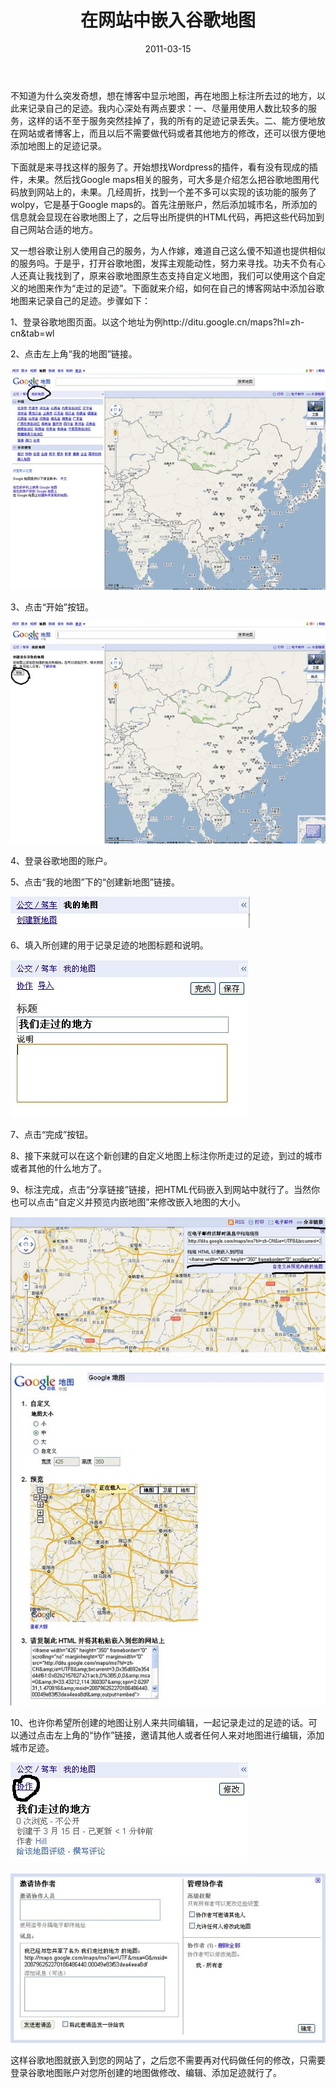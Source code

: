 ﻿---
title: "在网站中嵌入谷歌地图"
date: 2011-03-15
categories: 
  - "website"
tags: 
  - "博客"
  - "地图"
  - "足迹"
---

不知道为什么突发奇想，想在博客中显示地图，再在地图上标注所去过的地方，以此来记录自己的足迹。我内心深处有两点要求：一、尽量用使用人数比较多的服务，这样的话不至于服务突然挂掉了，我的所有的足迹记录丢失。二、能方便地放在网站或者博客上，而且以后不需要做代码或者其他地方的修改，还可以很方便地添加地图上的足迹记录。

下面就是来寻找这样的服务了。开始想找Wordpress的插件，看有没有现成的插件，未果。然后找Google maps相关的服务，可大多是介绍怎么把谷歌地图用代码放到网站上的，未果。几经周折，找到一个差不多可以实现的该功能的服务了wolpy，它是基于Google maps的。首先注册账户，然后添加城市名，所添加的信息就会显现在谷歌地图上了，之后导出所提供的HTML代码，再把这些代码加到自己网站合适的地方。

又一想谷歌让别人使用自己的服务，为人作嫁，难道自己这么傻不知道也提供相似的服务吗。于是乎，打开谷歌地图，发挥主观能动性，努力来寻找。功夫不负有心人还真让我找到了，原来谷歌地图原生态支持自定义地图，我们可以使用这个自定义的地图来作为“走过的足迹”。下面就来介绍，如何在自己的博客网站中添加谷歌地图来记录自己的足迹。步骤如下：

1、登录谷歌地图页面。以这个地址为例http://ditu.google.cn/maps?hl=zh-cn&tab=wl

2、点击左上角“我的地图”链接。

![1](/images/5528581347_d9599a6923_z.jpg)

3、点击“开始”按钮。

![2](/images/5529170130_15742cd025_z.jpg)

4、登录谷歌地图的账户。

5、点击“我的地图”下的“创建新地图”链接。

![4](/images/5528581521_e095ded8a3.jpg)

6、填入所创建的用于记录足迹的地图标题和说明。

![5](/images/5529170226_1dfae4d620.jpg)

7、点击“完成”按钮。

8、接下来就可以在这个新创建的自定义地图上标注你所走过的足迹，到过的城市或者其他的什么地方了。

9、标注完成，点击“分享链接”链接，把HTML代码嵌入到网站中就行了。当然你也可以点击“自定义并预览内嵌地图”来修改嵌入地图的大小。

![6](/images/5528581613_d5a3bdc700_z.jpg)

![7](/images/5529170340_7e56514566_z.jpg)

10、也许你希望所创建的地图让别人来共同编辑，一起记录走过的足迹的话。可以通过点击左上角的“协作”链接，邀请其他人或者任何人来对地图进行编辑，添加城市足迹。

![8](/images/5528581683_8bec41b6b5.jpg)

![9](/images/5529170418_a52582a4c7_z.jpg)

这样谷歌地图就嵌入到您的网站了，之后您不需要再对代码做任何的修改，只需要登录谷歌地图账户对您所创建的地图做修改、编辑、添加足迹就行了。
